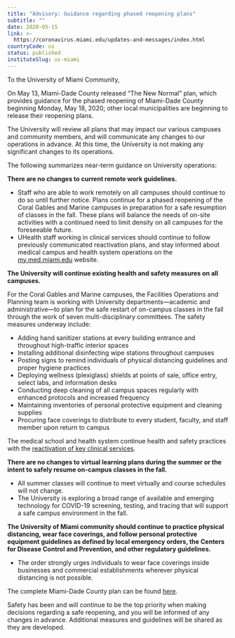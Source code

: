 ```yaml
---
title: "Advisory: Guidance regarding phased reopening plans"
subtitle: ""
date: 2020-05-15
link: >-
  https://coronavirus.miami.edu/updates-and-messages/index.html
countryCode: us
status: published
instituteSlug: us-miami
---
```

To the University of Miami Community,

On May 13, Miami-Dade County released “The New Normal” plan, which provides guidance for the phased reopening of Miami-Dade County beginning Monday, May 18, 2020; other local municipalities are beginning to release their reopening plans.

The University will review all plans that may impact our various campuses and community members, and will communicate any changes to our operations in advance. At this time, the University is not making any significant changes to its operations.

The following summarizes near-term guidance on University operations:

  
**There are no changes to current remote work guidelines.**

  * Staff who are able to work remotely on all campuses should continue to do so until further notice. Plans continue for a phased reopening of the Coral Gables and Marine campuses in preparation for a safe resumption of classes in the fall. These plans will balance the needs of on-site activities with a continued need to limit density on all campuses for the foreseeable future.
  * UHealth staff working in clinical services should continue to follow previously communicated reactivation plans, and stay informed about medical campus and health system operations on the [my.med.miami.edu](https://my.med.miami.edu/ "my.med.miami.edu") website.



 

**The University will continue existing health and safety measures on all campuses.**

For the Coral Gables and Marine campuses, the Facilities Operations and Planning team is working with University departments—academic and administrative—to plan for the safe restart of on-campus classes in the fall through the work of seven multi-disciplinary committees. The safety measures underway include:

  * Adding hand sanitizer stations at every building entrance and throughout high-traffic interior spaces
  * Installing additional disinfecting wipe stations throughout campuses
  * Posting signs to remind individuals of physical distancing guidelines and proper hygiene practices
  * Deploying wellness (plexiglass) shields at points of sale, office entry, select labs, and information desks
  * Conducting deep cleaning of all campus spaces regularly with enhanced protocols and increased frequency
  * Maintaining inventories of personal protective equipment and cleaning supplies
  * Procuring face coverings to distribute to every student, faculty, and staff member upon return to campus



The medical school and health system continue health and safety practices with the [reactivation of key clinical services](https://news.miami.edu/life/stories/2020/05/uhealth-reactivates-key-clinical-services.html "reactivation of key clinical services").

  
**There are no changes to virtual learning plans during the summer or the intent to safely resume on-campus classes in the fall.**

  * All summer classes will continue to meet virtually and course schedules will not change.
  * The University is exploring a broad range of available and emerging technology for COVID-19 screening, testing, and tracing that will support a safe campus environment in the fall.



 

**The University of Miami community should continue to practice physical distancing, wear face coverings, and follow personal protective equipment guidelines as defined by local emergency orders, the Centers for Disease Control and Prevention, and other regulatory guidelines.**

  * The order strongly urges individuals to wear face coverings inside businesses and commercial establishments wherever physical distancing is not possible.



 

The complete Miami-Dade County plan can be found [here](https://www.miamidade.gov/information/library/new-normal.pdf "here").

Safety has been and will continue to be the top priority when making decisions regarding a safe reopening, and you will be informed of any changes in advance. Additional measures and guidelines will be shared as they are developed.
